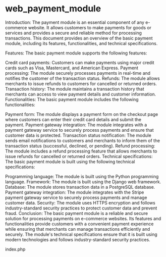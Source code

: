# web_payment_module
Introduction:
The payment module is an essential component of any e-commerce website. It allows customers to make payments for goods or services and provides a secure
 and reliable method for processing transactions. This document provides an overview of the basic payment module, including its features, functionalities,
 and technical specifications.

Features:
The basic payment module supports the following features:

Credit card payments: Customers can make payments using major credit cards such as Visa, Mastercard, and American Express.
Payment processing: The module securely processes payments in real-time and notifies the customer of the transaction status.
Refunds: The module allows merchants to issue refunds to customers for cancelled or returned orders.
Transaction history: The module maintains a transaction history that merchants can access to view payment details and customer information.
Functionalities:
The basic payment module includes the following functionalities:

Payment form: The module displays a payment form on the checkout page where customers can enter their credit card details and submit the payment.
Payment gateway integration: The module integrates with a payment gateway service to securely process payments and ensure that customer data is protected.
Transaction status notification: The module sends email notifications to customers and merchants to inform them of the transaction status (successful, declined, or pending).
Refund processing: The module includes a refund processing feature that allows merchants to issue refunds for cancelled or returned orders.
Technical specifications:
The basic payment module is built using the following technical specifications:

Programming language: The module is built using the Python programming language.
Framework: The module is built using the Django web framework.
Database: The module stores transaction data in a PostgreSQL database.
Payment gateway integration: The module integrates with the Stripe payment gateway service to securely process payments and manage customer data.
Security: The module uses HTTPS encryption and follows industry-standard security practices to protect customer data and prevent fraud.
Conclusion:
The basic payment module is a reliable and secure solution for processing payments on e-commerce websites. Its features and functionalities provide customers with a convenient payment experience while ensuring that merchants can manage transactions efficiently and securely. The module's technical specifications ensure that it is built using modern technologies and follows industry-standard security practices.

index.php


